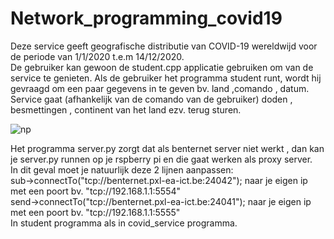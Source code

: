 # Network_programming_covid19
Deze service geeft geografische distributie van COVID-19 wereldwijd voor de periode van 1/1/2020 t.e.m 14/12/2020.                 
De gebruiker kan gewoon de student.cpp applicatie gebruiken om van de service te genieten.
Als de gebruiker het programma student runt, wordt hij gevraagd om een paar gegevens in te geven bv. land ,comando , datum.       
Service gaat (afhankelijk van de comando van de gebruiker) doden , besmettingen , continent van het land ezv. terug sturen.


![np](https://user-images.githubusercontent.com/46653906/120383593-5c9e0c00-c325-11eb-95d8-3a320aed6ed7.png)

Het programma server.py zorgt dat als benternet server niet werkt , dan kan je server.py runnen op je rspberry pi en die gaat werken als proxy server.    
In dit geval moet je natuurlijk deze 2 lijnen aanpassen:                                                                                    
sub->connectTo("tcp://benternet.pxl-ea-ict.be:24042"); naar je eigen ip met een poort bv. "tcp://192.168.1.1:5554"                       
send->connectTo("tcp://benternet.pxl-ea-ict.be:24041"); naar je eigen ip met een poort bv. "tcp://192.168.1.1:5555"                                
In student programma als in covid_service programma.
